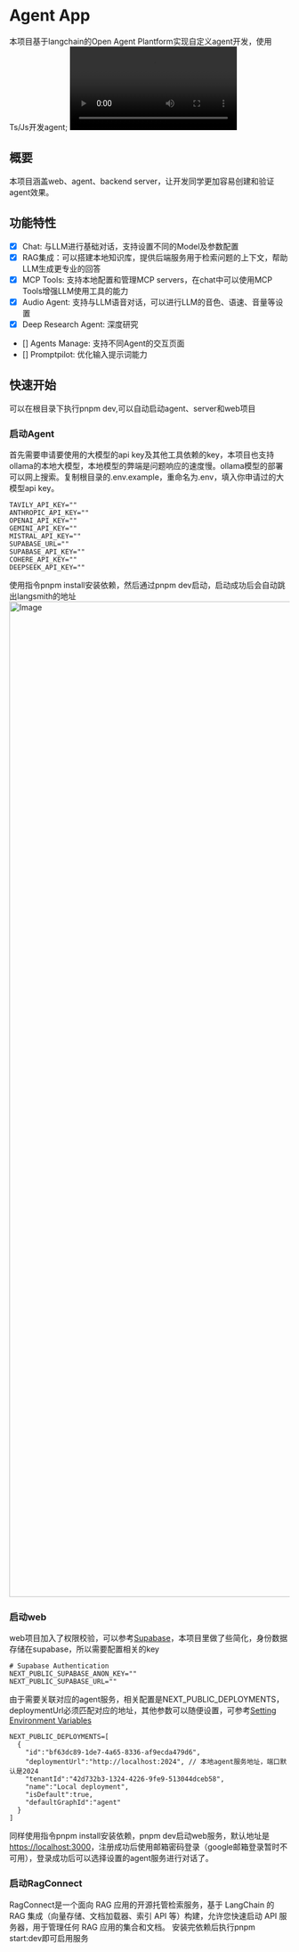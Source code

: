 # Agent App

本项目基于langchain的Open Agent Plantform实现自定义agent开发，使用Ts/Js开发agent;
<video src="https://github.com/user-attachments/assets/f616011f-6fa0-4dc9-ab31-0ba9c574e6d8" controls="controls"></video>

## 概要
本项目涵盖web、agent、backend server，让开发同学更加容易创建和验证agent效果。

## 功能特性
- [X] Chat: 与LLM进行基础对话，支持设置不同的Model及参数配置
- [X] RAG集成：可以搭建本地知识库，提供后端服务用于检索问题的上下文，帮助LLM生成更专业的回答
- [X] MCP Tools: 支持本地配置和管理MCP servers，在chat中可以使用MCP Tools增强LLM使用工具的能力
- [X] Audio Agent: 支持与LLM语音对话，可以进行LLM的音色、语速、音量等设置
- [X] Deep Research Agent: 深度研究
- [] Agents Manage: 支持不同Agent的交互页面
- [] Promptpilot: 优化输入提示词能力

## 快速开始
可以在根目录下执行pnpm dev,可以自动启动agent、server和web项目
### 启动Agent
首先需要申请要使用的大模型的api key及其他工具依赖的key，本项目也支持ollama的本地大模型，本地模型的弊端是问题响应的速度慢。ollama模型的部署可以网上搜索。复制根目录的.env.example，重命名为.env，填入你申请过的大模型api key。
```
TAVILY_API_KEY=""
ANTHROPIC_API_KEY=""
OPENAI_API_KEY=""
GEMINI_API_KEY=""
MISTRAL_API_KEY=""
SUPABASE_URL=""
SUPABASE_API_KEY=""
COHERE_API_KEY=""
DEEPSEEK_API_KEY=""
```
使用指令pnpm install安装依赖，然后通过pnpm dev启动，启动成功后会自动跳出langsmith的地址
<img width="1787" alt="Image" src="https://github.com/user-attachments/assets/716c09b1-71d5-4928-9089-52b07bcad695" />

### 启动web
web项目加入了权限校验，可以参考[Supabase](https://docs.oap.langchain.com/setup/authentication#setting-up-supabase)，本项目里做了些简化，身份数据存储在supabase，所以需要配置相关的key
```
# Supabase Authentication
NEXT_PUBLIC_SUPABASE_ANON_KEY=""
NEXT_PUBLIC_SUPABASE_URL=""
```
由于需要关联对应的agent服务，相关配置是NEXT_PUBLIC_DEPLOYMENTS，deploymentUrl必须匹配对应的地址，其他参数可以随便设置，可参考[Setting Environment Variables](https://docs.oap.langchain.com/setup/agents#setting-environment-variables)
```
NEXT_PUBLIC_DEPLOYMENTS=[
  {
    "id":"bf63dc89-1de7-4a65-8336-af9ecda479d6",
    "deploymentUrl":"http://localhost:2024", // 本地agent服务地址，端口默认是2024
    "tenantId":"42d732b3-1324-4226-9fe9-513044dceb58",
    "name":"Local deployment",
    "isDefault":true,
    "defaultGraphId":"agent"
  }
]
```
同样使用指令pnpm install安装依赖，pnpm dev启动web服务，默认地址是<https://localhost:3000>，注册成功后使用邮箱密码登录（google邮箱登录暂时不可用），登录成功后可以选择设置的agent服务进行对话了。

### 启动RagConnect
RagConnect是一个面向 RAG 应用的开源托管检索服务，基于 LangChain 的 RAG 集成（向量存储、文档加载器、索引 API 等）构建，允许您快速启动 API 服务器，用于管理任何 RAG 应用的集合和文档。
安装完依赖后执行pnpm start:dev即可启用服务

